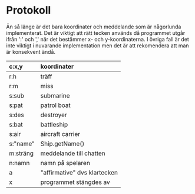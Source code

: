 # Protokoll #
Än så länge är det bara koordinater och meddelande som är någorlunda implementerat.
Det är viktigt att rätt tecken används då programmet utgår ifrån ':' och ',' när det bestämmer x- och y-koordinaterna. I övriga fall är det inte viktigt i nuvarande implementation men det är att rekomendera att man är konsekvent ändå.

|c:x,y|koordinater|
|:----|:----------|
|r:h  |träff      |
|r:m  |miss       |
|s:sub|submarine  |
|s:pat|patrol boat|
|s:des|destroyer  |
|s:bat|battleship |
|s:air|aircraft carrier|
|s:"name"|Ship.getName()|
|m:sträng|meddelande till chatten|
|n:namn|namn på spelaren|
|a    |"affirmative" dvs klartecken|
|x    |programmet stängdes av|